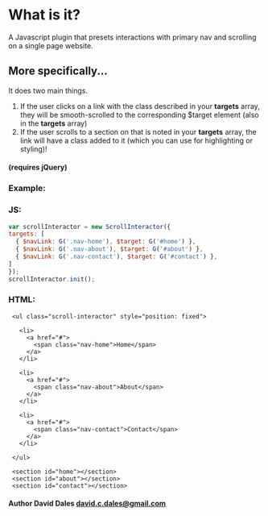 # What is it?

A Javascript plugin that presets interactions with primary nav and scrolling on a single page website.

## More specifically...

It does two main things.
1. If the user clicks on a link with the class described in your <strong>targets</strong> array, they will be smooth-scrolled to the corresponding $target element (also in the <strong>targets</strong> array)
2. If the user scrolls to a section on that is noted in your <strong>targets</strong> array, the link will have a class added to it (which you can use for highlighting or styling)!

#### (requires jQuery)

### Example:
  ### JS:

  ```javascript
  var scrollInteractor = new ScrollInteractor({
  targets: [
    { $navLink: G('.nav-home'), $target: G('#home') },
    { $navLink: G('.nav-about'), $target: G('#about') },
    { $navLink: G('.nav-contact'), $target: G('#contact') },
  ]
  });
  scrollInteractor.init();
  ```

  ### HTML:
   ```
    <ul class="scroll-interactor" style="position: fixed">

      <li>
        <a href="#">
          <span class="nav-home">Home</span>
        </a>
      </li>

      <li>
        <a href="#">
          <span class="nav-about">About</span>
        </a>
      </li>

      <li>
        <a href="#">
          <span class="nav-contact">Contact</span>
        </a>
      </li>

    </ul>

    <section id="home"></section>
    <section id="about"></section>
    <section id="contact"></section>
  ```

#### Author David Dales <david.c.dales@gmail.com>
